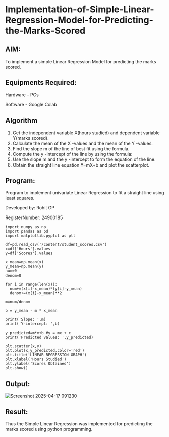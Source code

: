 # Implementation-of-Simple-Linear-Regression-Model-for-Predicting-the-Marks-Scored
## AIM:
To implement a simple Linear Regression Model for predicting the marks scored.

## Equipments Required:
Hardware – PCs

Software - Google Colab

## Algorithm
1. Get the independent variable X(hours studied) and dependent variable Y(marks scored).
2. Calculate the mean of the X -values and the mean of the Y -values.
3. Find the slope m of the line of best fit using the formula.
4. Compute the y -intercept of the line by using the formula:
5. Use the slope m and the y -intercept to form the equation of the line.
6. Obtain the straight line equation Y=mX+b and plot the scatterplot.
  
## Program:

Program to implement univariate Linear Regression to fit a straight line using least squares.

Developed by: Rohit GP

RegisterNumber: 24900185

```
import numpy as np
import pandas as pd
import matplotlib.pyplot as plt

df=pd.read_csv('/content/student_scores.csv')
x=df['Hours'].values
y=df['Scores'].values

x_mean=np.mean(x)
y_mean=np.mean(y)
num=0
denom=0

for i in range(len(x)):
  num+=(x[i]-x_mean)*(y[i]-y_mean)
  denom+=(x[i]-x_mean)**2

m=num/denom

b = y_mean - m * x_mean

print('Slope: ',m)
print('Y-intercept: ',b)

y_predicted=m*x+b #y = mx + c
print('Predicted values: ',y_predicted)

plt.scatter(x,y)
plt.plot(x,y_predicted,color='red')
plt.title('LINEAR REGRESSION GRAPH')
plt.xlabel('Hours Studied')    
plt.ylabel('Scores Obtained')  
plt.show()
```

## Output:

![Screenshot 2025-04-17 091230](https://github.com/user-attachments/assets/5ec579d2-6557-4b30-b9d8-f99d6d71c603)

## Result:
Thus the Simple Linear Regression was implemented for predicting the marks scored using python programming.

